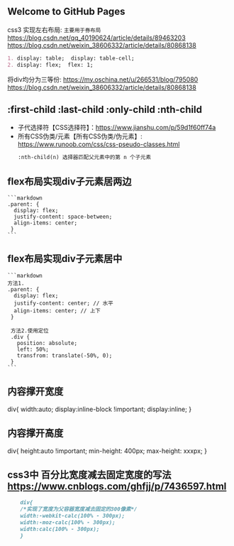 ## Welcome to GitHub Pages

css3 实现左右布局: `主要用于券布局`
https://blog.csdn.net/qq_40190624/article/details/89463203
https://blog.csdn.net/weixin_38606332/article/details/80868138
```markdown
1. display: table;  display: table-cell;
2. display: flex;  flex: 1;
```

将div均分为三等份:
https://my.oschina.net/u/266531/blog/795080
https://blog.csdn.net/weixin_38606332/article/details/80868138

## :first-child  :last-child  :only-child  :nth-child  
- 子代选择符【CSS选择符】：https://www.jianshu.com/p/59d1f60ff74a
- 所有CSS伪类/元素【所有CSS伪类/伪元素】: https://www.runoob.com/css/css-pseudo-classes.html
    ```markdown
    :nth-child(n) 选择器匹配父元素中的第 n 个子元素
    ```
## flex布局实现div子元素居两边
    ```markdown
    .parent: {
      display: flex;
      justify-content: space-between;
      align-items: center;
     }
    ```
## flex布局实现div子元素居中
    ```markdown
    方法1.
    .parent: {
      display: flex;
      justify-content: center; // 水平
      align-items: center; // 上下
     }
     
     方法2.使用定位
     .div {
       position: absolute;
       left: 50%;
       transfrom: translate(-50%, 0);
     }
    ```


## 内容撑开宽度
div{ width:auto; display:inline-block !important; display:inline; }
## 内容撑开高度
div{ height:auto !important;  min-height: 400px; max-height: xxxpx; }

## css3中 百分比宽度减去固定宽度的写法 https://www.cnblogs.com/ghfjj/p/7436597.html
```markdown
    div{ 
    /*实现了宽度为父容器宽度减去固定的300像素*/ 
    width:-webkit-calc(100% - 300px); 
    width:-moz-calc(100% - 300px); 
    width:calc(100% - 300px); 
    }
```
